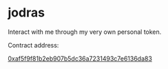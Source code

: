 ﻿# jodras
Interact with me through my very own personal token.

Contract address: 

[0xaf5f9f81b2eb907b5dc36a7231493c7e6136da83](https://polygonscan.com/address/0xaf5f9f81b2eb907b5dc36a7231493c7e6136da83)
